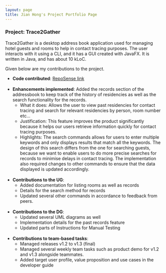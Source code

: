 ```yaml
---
layout: page
title: Jian Hong's Project Portfolio Page
---
```


### Project: Trace2Gather

Trace2Gather is a desktop address book application used for managing hotel guests and rooms to help in contact tracing purposes. The user interacts with it using a CLI, and it has a GUI created with JavaFX. It is written in Java, and has about 10 kLoC.

Given below are my contributions to the project.

* **Code contributed**: [RepoSense link](https://nus-cs2103-ay2122s1.github.io/tp-dashboard/?search=jianh0ng&sort=groupTitle&sortWithin=title&since=2021-09-17&timeframe=commit&mergegroup=&groupSelect=groupByAuthors&breakdown=false&tabOpen=true&tabType=authorship&tabAuthor=jianh0ng&tabRepo=AY2122S1-CS2103T-T13-3%2Ftp%5Bmaster%5D&authorshipIsMergeGroup=false&authorshipFileTypes=docs~functional-code~test-code~other&authorshipIsBinaryFileTypeChecked=false) <br><br>
* **Enhancements implemented**: Added the records section of the addressbook to keep track of the history of residencies as well as the search functionality for the records.
    * What it does: Allows the user to view past residencies for contact tracing and search for relevant residencies by person, room number etc...
    * Justification: This feature improves the product significantly because it helps our users retrieve information quickly for contact tracing purposes.
    * Highlights: The search commands allows for users to enter multiple keywords and only displays results that match all the keywords. The design of this search differs from the one for searching guests, because we want to enable users to do more precise searches for records to minimise delays in contact tracing. The implementation also required changes to other commands to ensure that the data displayed is updated accordingly. <br><br>
* **Contributions to the UG**: 
    * Added documentation for listing rooms as well as records 
    * Details for the search method for records 
    * Updated several other commands in accordance to feedback from peers. <br><br>
* **Contributions to the DG**: 
    * Updated several UML diagrams as well
    * Implementation details for the past records feature
    * Updated parts of Instructions for Manual Testing <br><br>
* **Contributions to team-based tasks**:
    * Managed releases v1.2 to v1.3 (final)
    * Managed several weekly team tasks such as product demo for v1.2 and v1.3 alongside teammates.
    * Added target user profile, value proposition and use cases in the developer guide
